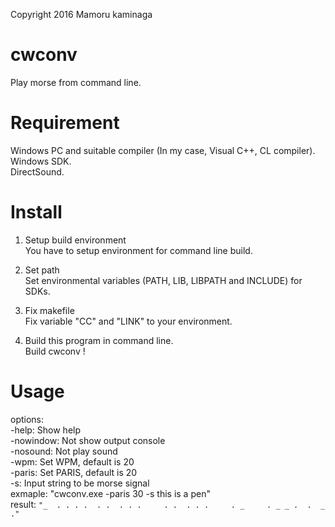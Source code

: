 ﻿Copyright 2016 Mamoru kaminaga<br>

cwconv
====
  Play morse from command line.<br>

Requirement
====
  Windows PC and suitable compiler (In my case, Visual C++, CL compiler).<br>
  Windows SDK.<br>
  DirectSound.<br>

Install
====
  1. Setup build environment<br>
  You have to setup environment for command line build.<br>

  2. Set path<br>
  Set environmental variables (PATH, LIB, LIBPATH and INCLUDE) for SDKs.<br>

  3. Fix makefile<br>
  Fix variable "CC" and "LINK" to your environment.<br>

  4. Build this program in command line.<br>
  Build cwconv !

Usage
====
  options:<br>
  -help:     Show help<br>
  -nowindow: Not show output console<br>
  -nosound:  Not play sound<br>
  -wpm:      Set WPM, default is 20<br>
  -paris:    Set PARIS, default is 20<br>
  -s:        Input string to be morse signal<br>
  exmaple: "cwconv.exe -paris 30 -s this is a pen"<br>
  result: `"_  . . . .  . .  . . .     . .  . . .     . _     . _ _ .  .  _ ."`<br>
